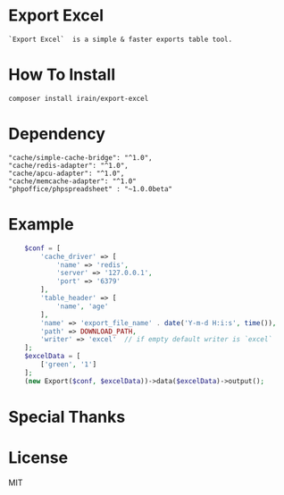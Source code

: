 # Export Excel
    `Export Excel`  is a simple & faster exports table tool.
# How To Install
    composer install irain/export-excel
# Dependency

    "cache/simple-cache-bridge": "^1.0",
    "cache/redis-adapter": "^1.0",
    "cache/apcu-adapter": "^1.0",
    "cache/memcache-adapter": "^1.0"
    "phpoffice/phpspreadsheet" : "~1.0.0beta"
    
# Example 
```php
    $conf = [
        'cache_driver' => [
            'name' => 'redis',
            'server' => '127.0.0.1',
            'port' => '6379'
        ],
        'table_header' => [
            'name', 'age'
        ],
        'name' => 'export_file_name' . date('Y-m-d H:i:s', time()),
        'path' => DOWNLOAD_PATH,
        'writer' => 'excel'  // if empty default writer is `excel`
    ];
    $excelData = [
        ['green', '1']
    ];
    (new Export($conf, $excelData))->data($excelData)->output();

```
    
# Special Thanks
# License
MIT
